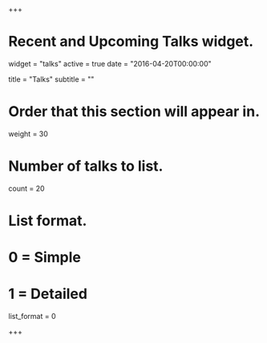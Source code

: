 +++
# Recent and Upcoming Talks widget.
widget = "talks"
active = true
date = "2016-04-20T00:00:00"

title = "Talks"
subtitle = ""

# Order that this section will appear in.
weight = 30

# Number of talks to list.
count = 20

# List format.
#   0 = Simple
#   1 = Detailed
list_format = 0

+++

